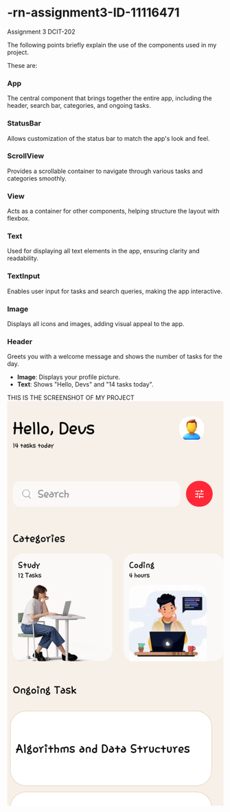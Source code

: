 # -rn-assignment3-ID-11116471
Assignment 3 DCIT-202

The following points briefly explain the use of the components used in my project.

These are:
### App
The central component that brings together the entire app, including the header, search bar, categories, and ongoing tasks.

### StatusBar
Allows customization of the status bar to match the app's look and feel.

### ScrollView
Provides a scrollable container to navigate through various tasks and categories smoothly.

### View
Acts as a container for other components, helping structure the layout with flexbox.

### Text
Used for displaying all text elements in the app, ensuring clarity and readability.

### TextInput
Enables user input for tasks and search queries, making the app interactive.

### Image
Displays all icons and images, adding visual appeal to the app.

### Header
Greets you with a welcome message and shows the number of tasks for the day.
- **Image**: Displays your profile picture.
- **Text**: Shows "Hello, Devs" and "14 tasks today".

THIS IS THE SCREENSHOT OF MY PROJECT
 ![App Screenshot](App-Project-II/assets/image/screenshot/app-screenshot.png)

 